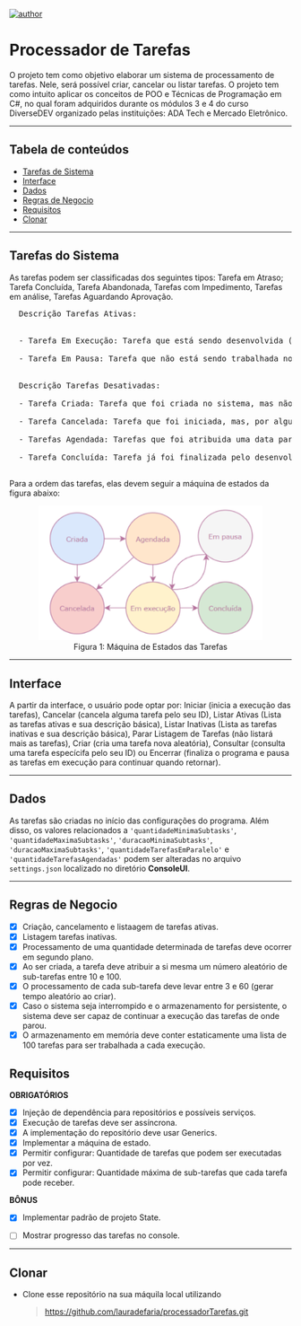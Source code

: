 [![author](https://img.shields.io/badge/author-lauradefaria-blue.svg)](https://github.com/lauradefaria)
# Processador de Tarefas
O projeto tem como objetivo elaborar um sistema de processamento de tarefas. Nele, será possível criar, cancelar ou listar tarefas. O projeto tem como intuito aplicar os conceitos de POO e Técnicas de Programação em C#, no qual foram adquiridos durante os módulos 3 e 4 do curso DiverseDEV organizado pelas instituições: ADA Tech e Mercado Eletrônico. <br/>

---

## Tabela de conteúdos
- [Tarefas de Sistema](#tarefas-do-sistema)
- [Interface](#interface)
- [Dados](#dados)
- [Regras de Negocio](#regras-de-negocio)
- [Requisitos](#requisitos)
- [Clonar](#clonar)

---

## Tarefas do Sistema

As tarefas podem ser classificadas dos seguintes tipos: Tarefa em Atraso; Tarefa Concluída, Tarefa Abandonada, Tarefas com Impedimento, Tarefas em análise, Tarefas Aguardando Aprovação. <br/>
<pre>
  Descrição Tarefas Ativas:<br/>
  
  - Tarefa Em Execução: Tarefa que está sendo desenvolvida (se encontra dentro do seu limite de prazo). <br/>
  - Tarefa Em Pausa: Tarefa que não está sendo trabalhada no momento.<br/>

  Descrição Tarefas Desativadas:<br/>
  - Tarefa Criada: Tarefa que foi criada no sistema, mas não foi atribuida para agendamento ou cancelamento. <br/>
  - Tarefa Cancelada: Tarefa que foi iniciada, mas, por algum motivo, não foi concluída ou não está mais em andamento<br/>
  - Tarefas Agendada: Tarefas que foi atribuida uma data para iniciar. <br/>
  - Tarefa Concluída: Tarefa já foi finalizada pelo desenvolvedor. <br/>
</pre>

Para a ordem das tarefas, elas devem seguir a máquina de estados da figura abaixo:<br/>
<p align="center">
  <img src="https://github.com/lauradefaria/processadorTarefas/blob/main/imgs/MaquinaEstados.png" width="400"> <br/>
  Figura 1: Máquina de Estados das Tarefas     <br/>
</p>

---

## Interface

 A partir da interface, o usuário pode optar por: Iniciar (inicia a execução das tarefas), Cancelar (cancela alguma tarefa pelo seu ID), Listar Ativas (Lista as tarefas ativas e sua descrição básica), Listar Inativas (Lista as tarefas inativas e sua descrição básica), Parar Listagem de Tarefas (não listará mais as tarefas), Criar (cria uma tarefa nova aleatória), Consultar (consulta uma tarefa especícifa pelo seu ID) ou Encerrar (finaliza o programa e pausa as tarefas em execução para continuar quando retornar).

---

## Dados

As tarefas são criadas no início das configurações do programa. Além disso, os valores relacionados a `'quantidadeMinimaSubtasks'`, `'quantidadeMaximaSubtasks'`, `'duracaoMinimaSubtasks'`, `'duracaoMaximaSubtasks'`, `'quantidadeTarefasEmParalelo'` e `'quantidadeTarefasAgendadas'` podem ser alteradas no arquivo `settings.json` localizado no diretório **ConsoleUI**.

---

## Regras de Negocio

- [X] Criação, cancelamento e listaagem de tarefas ativas. <br/>
- [X] Listagem tarefas inativas. <br/>
- [X] Processamento de uma quantidade determinada de tarefas deve ocorrer em segundo plano.<br/>
- [X] Ao ser criada, a tarefa deve atribuir a si mesma um número aleatório de sub-tarefas entre 10 e 100.<br/>
- [X] O processamento de cada sub-tarefa deve levar entre 3 e 60 (gerar tempo aleatório ao criar).<br/>
- [X] Caso o sistema seja interrompido e o armazenamento for persistente, o sistema deve ser capaz de continuar a execução das tarefas de onde parou.<br/>
- [X] O armazenamento em memória deve conter estaticamente uma lista de 100 tarefas para ser trabalhada a cada execução.<br/>

## Requisitos

**OBRIGATÓRIOS**
- [X] Injeção de dependência para repositórios e possíveis serviços.<br/>
- [X] Execução de tarefas deve ser assíncrona.<br/>
- [X] A implementação do repositório deve usar Generics.<br/>
- [X] Implementar a máquina de estado.<br/>
- [X] Permitir configurar: Quantidade de tarefas que podem ser executadas por vez.<br/>
- [X] Permitir configurar: Quantidade máxima de sub-tarefas que cada tarefa pode receber.<br/>

**BÔNUS**
- [X] Implementar padrão de projeto State.<br/>
- [ ] Mostrar progresso das tarefas no console.<br/>


---

## Clonar

- Clone esse repositório na sua máquila local utilizando
    > https://github.com/lauradefaria/processadorTarefas.git
